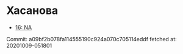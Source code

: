 # Хасанова
- [16: NA](16.md)

Commit: a09bf2b078fa114555190c924a070c705114eddf
 fetched at: 20201009-051801
